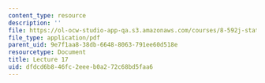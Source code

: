 ```yaml
---
content_type: resource
description: ''
file: https://ol-ocw-studio-app-qa.s3.amazonaws.com/courses/8-592j-statistical-physics-in-biology-spring-2011/dfdcd6b846fc2eeeb0a272c68bd5faa6_MIT8_592JS11_lec17.pdf
file_type: application/pdf
parent_uid: 9e7f1aa8-38db-6648-8063-791ee60d518e
resourcetype: Document
title: Lecture 17
uid: dfdcd6b8-46fc-2eee-b0a2-72c68bd5faa6
---
```

